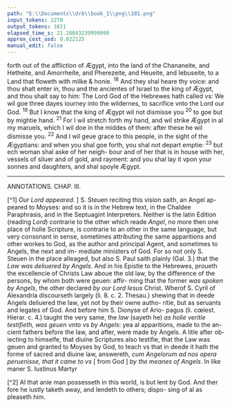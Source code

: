 ```yaml
---
path: "E:\\Documents\\drb\\book_1\\png\\181.png"
input_tokens: 2270
output_tokens: 1021
elapsed_time_s: 21.28043239999999
approx_cost_usd: 0.022125
manual_edit: false
---
```

forth out of the affliction of Ægypt, into the land of the
Chananeite, and Hetheite, and Amorrheite, and Pherezeite,
and Heueite, and Iebuseite, to a Land that floweth with
milke & honie. <sup>18</sup> And they shal heare thy voice: and thou
shalt enter in, thou and the ancientes of Israel to the king
of Ægypt, and thou shalt say to him: The Lord God of the
Hebrewes hath called vs: We wil goe three dayes iourney
into the wildernes, to sacrifice vnto the Lord our God.
<sup>19</sup> But I know that the king of Ægypt wil not dismisse you
<sup>20</sup> to goe but by mightie hand. <sup>21</sup> For I wil stretch forth my
hand, and wil strike Ægypt in al my maruels, which I wil
doe in the middes of them: after these he wil dismisse you.
<sup>22</sup> And I wil geue grace to this people, in the sight of the
Ægyptians: and when you shal goe forth, you shal not
depart emptie: <sup>23</sup> but ech woman shal aske of her neigh-
bour and of her that is in house with her, vessels of siluer
and of gold, and rayment: and you shal lay it vpon your
sonnes and daughters, and shal spoyle Ægypt.

<hr>

ANNOTATIONS.
CHAP. III.

[^1] *Our Lord appeared.* ] S. Steuen reciting this vision saith, an Angel ap-
peared to Moyses: and so it is in the Hebrew text, in the Chaldee Paraphrasis,
and in the Septuagint Interpreters. Neither is the latin Edition (reading *Lord*)
contrarie to the other which reade *Angel*, no more then one place of holie
Scripture, is contrarie to an other in the same language, but very consonant in
sense, sometimes attributing the same apparitions and other workes to God,
as the author and principal Agent, and sometimes to Angels, the next and im-
mediate ministers of God. For so not only S. Steuen in the place alleaged, but
also S. Paul saith plainly (Gal. 3.) that the *Law was deliuered by Angels*. And in
his Epistle to the Hebrewes, proueth the excellencie of Christs Law aboue
the old law, by the difference of the persons, by whom both were geuen: affir-
ming that the former *was spoken by Angels*, the other declared *by our Lord Iesus*
Christ. Wherof S. Cyril of Alexandria discourseth largely (li. 8. c. 2. Thesau.)
shewing that in deede Angels deliuered the law, yet not by their owne autho-
ritie, but as seruants and legates of God. And before him S. Dionyse of Ario-
pagus (li. cœlest. Hierar. c. 4.) taught the very same, the *law* (sayeth he) *as
holie veritie testifieth, was geuen vnto vs by Angels*: yea al apparitions, made to the an-
cient fathers before the law, and after, were made by Angels. A litle after ob-
iecting to himselfe, that diuine Scriptures also testifie, that the Law was geuen
and granted to Moyses by God, to teach vs that in deede it hath the forme of
sacred and diuine law, answereth, *cum Angelorum ad nos opera peruenisse, that it
came to vs* [ from God ] *by the meanes of Angels*. In like maner S. Iustinus
Martyr

[^2] Al that anie
man possesseth
in this world,
is but lent by
God. And ther
fore he iustly
taketh away,
and lendeth to
others; dispo-
sing of al as
pleaseth him.